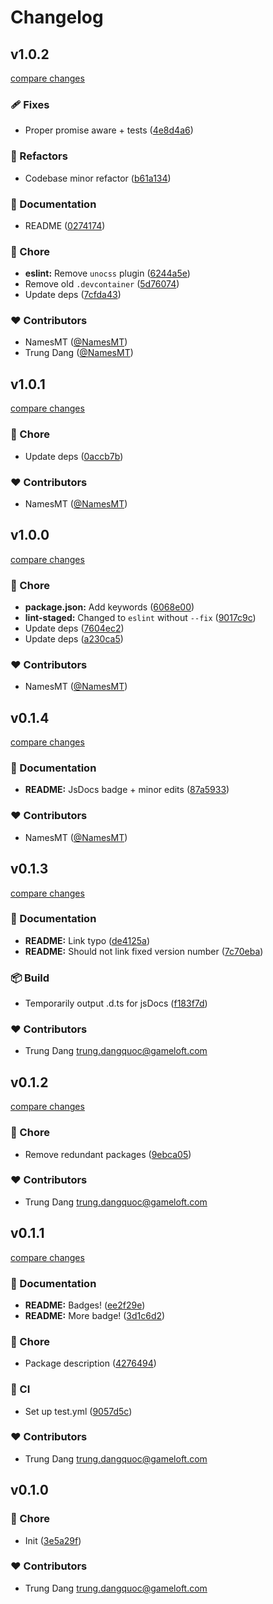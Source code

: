 # Changelog


## v1.0.2

[compare changes](https://github.com/namesmt/kontroll/compare/v1.0.1...v1.0.2)

### 🩹 Fixes

- Proper promise aware + tests ([4e8d4a6](https://github.com/namesmt/kontroll/commit/4e8d4a6))

### 💅 Refactors

- Codebase minor refactor ([b61a134](https://github.com/namesmt/kontroll/commit/b61a134))

### 📖 Documentation

- README ([0274174](https://github.com/namesmt/kontroll/commit/0274174))

### 🏡 Chore

- **eslint:** Remove `unocss` plugin ([6244a5e](https://github.com/namesmt/kontroll/commit/6244a5e))
- Remove old `.devcontainer` ([5d76074](https://github.com/namesmt/kontroll/commit/5d76074))
- Update deps ([7cfda43](https://github.com/namesmt/kontroll/commit/7cfda43))

### ❤️ Contributors

- NamesMT ([@NamesMT](http://github.com/NamesMT))
- Trung Dang ([@NamesMT](http://github.com/NamesMT))

## v1.0.1

[compare changes](https://github.com/namesmt/kontroll/compare/v1.0.0...v1.0.1)

### 🏡 Chore

- Update deps ([0accb7b](https://github.com/namesmt/kontroll/commit/0accb7b))

### ❤️ Contributors

- NamesMT ([@NamesMT](http://github.com/NamesMT))

## v1.0.0

[compare changes](https://github.com/namesmt/kontroll/compare/v0.1.4...v1.0.0)

### 🏡 Chore

- **package.json:** Add keywords ([6068e00](https://github.com/namesmt/kontroll/commit/6068e00))
- **lint-staged:** Changed to `eslint` without `--fix` ([9017c9c](https://github.com/namesmt/kontroll/commit/9017c9c))
- Update deps ([7604ec2](https://github.com/namesmt/kontroll/commit/7604ec2))
- Update deps ([a230ca5](https://github.com/namesmt/kontroll/commit/a230ca5))

### ❤️ Contributors

- NamesMT ([@NamesMT](http://github.com/NamesMT))

## v0.1.4

[compare changes](https://github.com/namesmt/kontroll/compare/v0.1.3...v0.1.4)

### 📖 Documentation

- **README:** JsDocs badge + minor edits ([87a5933](https://github.com/namesmt/kontroll/commit/87a5933))

### ❤️ Contributors

- NamesMT ([@NamesMT](http://github.com/NamesMT))

## v0.1.3

[compare changes](https://github.com/namesmt/kontroll/compare/v0.1.2...v0.1.3)

### 📖 Documentation

- **README:** Link typo ([de4125a](https://github.com/namesmt/kontroll/commit/de4125a))
- **README:** Should not link fixed version number ([7c70eba](https://github.com/namesmt/kontroll/commit/7c70eba))

### 📦 Build

- Temporarily output .d.ts for jsDocs ([f183f7d](https://github.com/namesmt/kontroll/commit/f183f7d))

### ❤️ Contributors

- Trung Dang <trung.dangquoc@gameloft.com>

## v0.1.2

[compare changes](https://github.com/namesmt/kontroll/compare/v0.1.1...v0.1.2)

### 🏡 Chore

- Remove redundant packages ([9ebca05](https://github.com/namesmt/kontroll/commit/9ebca05))

### ❤️ Contributors

- Trung Dang <trung.dangquoc@gameloft.com>

## v0.1.1

[compare changes](https://github.com/namesmt/kontroll/compare/v0.1.0...v0.1.1)

### 📖 Documentation

- **README:** Badges! ([ee2f29e](https://github.com/namesmt/kontroll/commit/ee2f29e))
- **README:** More badge! ([3d1c6d2](https://github.com/namesmt/kontroll/commit/3d1c6d2))

### 🏡 Chore

- Package description ([4276494](https://github.com/namesmt/kontroll/commit/4276494))

### 🤖 CI

- Set up test.yml ([9057d5c](https://github.com/namesmt/kontroll/commit/9057d5c))

### ❤️ Contributors

- Trung Dang <trung.dangquoc@gameloft.com>

## v0.1.0


### 🏡 Chore

- Init ([3e5a29f](https://github.com/namesmt/kontroll/commit/3e5a29f))

### ❤️ Contributors

- Trung Dang <trung.dangquoc@gameloft.com>

